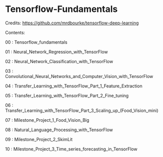 # Tensorflow-Fundamentals

Credits: https://github.com/mrdbourke/tensorflow-deep-learning

Contents:

00 : Tensorflow_fundamentals

01 : Neural_Network_Regression_with_TensorFlow

02 : Neural_Network_Classification_with_TensorFlow

03 : Convolutional_Neural_Networks_and_Computer_Vision_with_TensorFlow

04 : Transfer_Learning_with_TensorFlow_Part_1_Feature_Extraction

05 : Transfer_Learning_with_TensorFlow_Part_2_Fine_tuning

06 : Transfer_Learning_with_TensorFlow_Part_3_Scaling_up_(Food_Vision_mini)

07 : Milestone_Project_1_Food_Vision_Big

08 : Natural_Language_Processing_with_TensorFlow

09 : Milestone_Project_2_SkimLit

10 : Milestone_Project_3_Time_series_forecasting_in_TensorFlow
